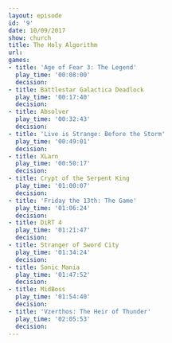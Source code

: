 ```yaml
---
layout: episode
id: '9'
date: 10/09/2017
show: church
title: The Holy Algorithm
url: 
games:
- title: 'Age of Fear 3: The Legend'
  play_time: '00:08:00'
  decision: 
- title: Battlestar Galactica Deadlock
  play_time: '00:17:40'
  decision: 
- title: Absolver
  play_time: '00:32:43'
  decision: 
- title: 'Live is Strange: Before the Storm'
  play_time: '00:49:01'
  decision: 
- title: XLarn
  play_time: '00:50:17'
  decision: 
- title: Crypt of the Serpent King
  play_time: '01:00:07'
  decision: 
- title: 'Friday the 13th: The Game'
  play_time: '01:06:24'
  decision: 
- title: DiRT 4
  play_time: '01:21:47'
  decision: 
- title: Stranger of Sword City
  play_time: '01:34:24'
  decision: 
- title: Sonic Mania
  play_time: '01:47:52'
  decision: 
- title: MidBoss
  play_time: '01:54:40'
  decision: 
- title: 'Vzerthos: The Heir of Thunder'
  play_time: '02:05:53'
  decision: 
---
```

